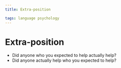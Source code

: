 ```yaml
---
title: Extra-position

tags: language psychology 
---
```


# Extra-position
- Did anyone who you expected to help actually help?
- Did anyone actually help who you expected to help?




























































